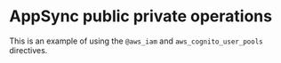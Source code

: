 # AppSync public private operations

This is an example of using the `@aws_iam` and `aws_cognito_user_pools` directives.
